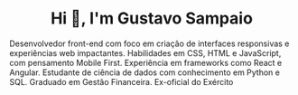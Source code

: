 <h1 align="center">Hi 👋, I'm Gustavo Sampaio</h1>
<p align="left">
</p>

Desenvolvedor front-end com foco em criação de interfaces responsivas e experiências web impactantes. Habilidades em CSS, HTML e JavaScript, com pensamento Mobile First. Experiência em frameworks como React e Angular. Estudante de ciência de dados com conhecimento em Python e SQL. Graduado em Gestão Financeira. Ex-oficial do Exército
